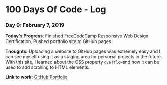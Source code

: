 # 100 Days Of Code - Log

### Day 0: February 7, 2019

**Today's Progress**: Finished FreeCodeCamp Responsive Web Design Certification. Pushed portfolio site to GitHub pages.

**Thoughts:** Uploading a website to GitHub pages was extremely easy and I can see myself using it as a staging area for personal projects in the future. With this site, I learned about the CSS property `overflow`and how it can be used to add scrolling to HTML elements.

**Link to work:** [GitHub Portfolio](https://tekjoe.github.io)
